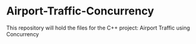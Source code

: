 # Airport-Traffic-Concurrency
This repository will hold the files for the C++ project: Airport Traffic using Concurrency
